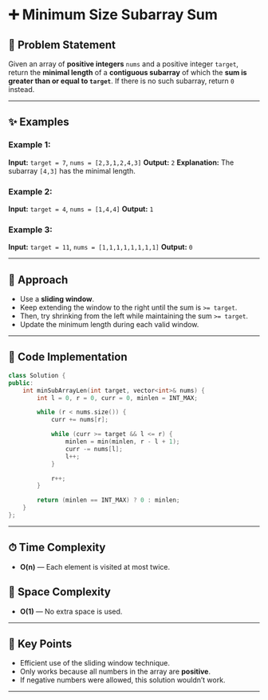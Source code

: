 
# ➕ Minimum Size Subarray Sum

## 📝 Problem Statement

Given an array of **positive integers** `nums` and a positive integer `target`, return the **minimal length** of a **contiguous subarray** of which the **sum is greater than or equal to `target`**. If there is no such subarray, return `0` instead.

---

## ✨ Examples

### Example 1:

**Input:** `target = 7`, `nums = [2,3,1,2,4,3]`
**Output:** `2`
**Explanation:** The subarray `[4,3]` has the minimal length.

### Example 2:

**Input:** `target = 4`, `nums = [1,4,4]`
**Output:** `1`

### Example 3:

**Input:** `target = 11`, `nums = [1,1,1,1,1,1,1,1]`
**Output:** `0`

---

## 🚀 Approach

* Use a **sliding window**.
* Keep extending the window to the right until the sum is `>= target`.
* Then, try shrinking from the left while maintaining the sum `>= target`.
* Update the minimum length during each valid window.

---

## 🔢 Code Implementation

```cpp
class Solution {
public:
    int minSubArrayLen(int target, vector<int>& nums) {
        int l = 0, r = 0, curr = 0, minlen = INT_MAX;

        while (r < nums.size()) {
            curr += nums[r];

            while (curr >= target && l <= r) {
                minlen = min(minlen, r - l + 1);
                curr -= nums[l];
                l++;
            }

            r++;
        }

        return (minlen == INT_MAX) ? 0 : minlen;
    }
};
```

---

## ⏱ Time Complexity

* **O(n)** — Each element is visited at most twice.

## 💾 Space Complexity

* **O(1)** — No extra space is used.

---

## 🌟 Key Points

* Efficient use of the sliding window technique.
* Only works because all numbers in the array are **positive**.
* If negative numbers were allowed, this solution wouldn’t work.

---
